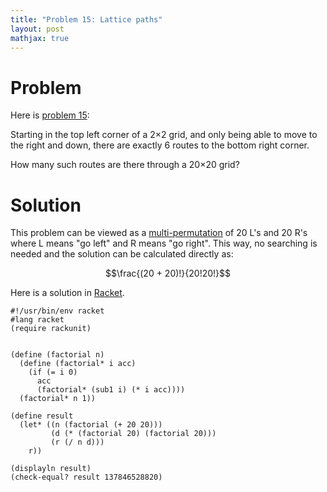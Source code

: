 ```yaml
---
title: "Problem 15: Lattice paths"
layout: post
mathjax: true
---
```


# Problem
Here is [problem 15](https://projecteuler.net/problem=15):

Starting in the top left corner of a 2×2 grid, and only being able to move to the right and down, there are exactly 6 routes to the bottom right corner.

How many such routes are there through a 20×20 grid?

# Solution
This problem can be viewed as a [multi-permutation](http://en.wikipedia.org/wiki/Multinomial_coefficient) of 20 L's and 20 R's where L means "go left" and R means "go right".  This way, no searching is needed and the solution can be calculated directly as:

$$\frac{(20 + 20)!}{20!20!}$$

Here is a solution in [Racket](https://github.com/retiman/project-euler/blob/main/racket/15.rkt).

```racket
#!/usr/bin/env racket
#lang racket
(require rackunit)


(define (factorial n)
  (define (factorial* i acc)
    (if (= i 0)
      acc
      (factorial* (sub1 i) (* i acc))))
  (factorial* n 1))

(define result
  (let* ((n (factorial (+ 20 20)))
         (d (* (factorial 20) (factorial 20)))
         (r (/ n d)))
    r))

(displayln result)
(check-equal? result 137846528820)
```
